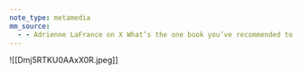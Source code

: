 ```yaml
---
note_type: metamedia
mm_source:
  - - Adrienne LaFrance on X What’s the one book you’ve recommended to people more than any other over the past 10 years  X.md
---
```


![[Dmj5RTKU0AAxX0R.jpeg]]


